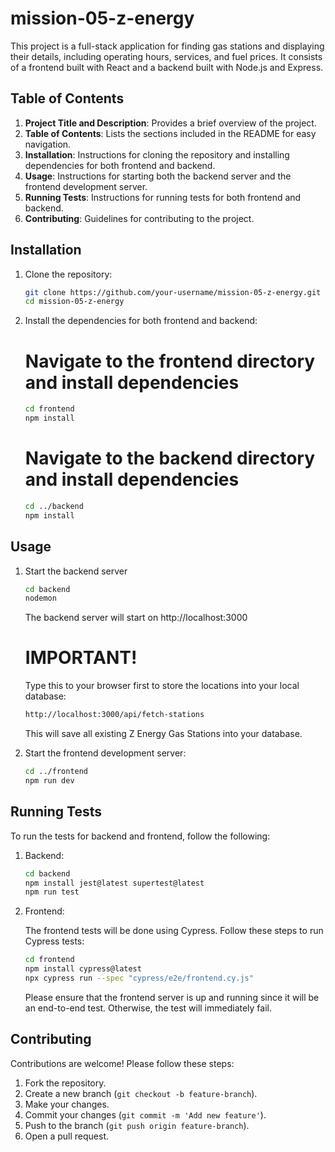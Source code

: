 # mission-05-z-energy

This project is a full-stack application for finding gas stations and displaying their details, including operating hours, services, and fuel prices. It consists of a frontend built with React and a backend built with Node.js and Express.

## Table of Contents

1. **Project Title and Description**: Provides a brief overview of the project.
2. **Table of Contents**: Lists the sections included in the README for easy navigation.
3. **Installation**: Instructions for cloning the repository and installing dependencies for both frontend and backend.
4. **Usage**: Instructions for starting both the backend server and the frontend development server.
5. **Running Tests**: Instructions for running tests for both frontend and backend.
6. **Contributing**: Guidelines for contributing to the project.

## Installation

1.  Clone the repository:

    ```sh
    git clone https://github.com/your-username/mission-05-z-energy.git
    cd mission-05-z-energy
    ```

2.  Install the dependencies for both frontend and backend:

    # Navigate to the frontend directory and install dependencies

    ```sh
    cd frontend
    npm install
    ```

    # Navigate to the backend directory and install dependencies

    ```sh
    cd ../backend
    npm install
    ```

## Usage

1. Start the backend server

   ```sh
   cd backend
   nodemon
   ```

   The backend server will start on http://localhost:3000

   # IMPORTANT!

   Type this to your browser first to store the locations into your local database:

   ```sh
   http://localhost:3000/api/fetch-stations
   ```

   This will save all existing Z Energy Gas Stations into your database.

2. Start the frontend development server:

   ```sh
   cd ../frontend
   npm run dev
   ```

## Running Tests

To run the tests for backend and frontend, follow the following:

1. Backend:

   ```sh
   cd backend
   npm install jest@latest supertest@latest
   npm run test
   ```

2. Frontend:

   The frontend tests will be done using Cypress. Follow these steps to run Cypress tests:

   ```sh
   cd frontend
   npm install cypress@latest
   npx cypress run --spec "cypress/e2e/frontend.cy.js"
   ```

   Please ensure that the frontend server is up and running since it will be an end-to-end test. Otherwise, the test will immediately fail.

## Contributing

Contributions are welcome! Please follow these steps:

1. Fork the repository.
2. Create a new branch (`git checkout -b feature-branch`).
3. Make your changes.
4. Commit your changes (`git commit -m 'Add new feature'`).
5. Push to the branch (`git push origin feature-branch`).
6. Open a pull request.
